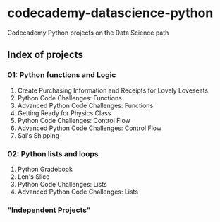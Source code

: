 # codecademy-datascience-python
 Codecademy Python projects on the Data Science path

## Index of projects

### 01: Python functions and Logic

1. Create Purchasing Information and Receipts for Lovely Loveseats
1. Python Code Challenges: Functions
1. Advanced Python Code Challenges: Functions
1. Getting Ready for Physics Class
1. Python Code Challenges: Control Flow
1. Advanced Python Code Challenges: Control Flow
1. Sal's Shipping

### 02: Python lists and loops
1. Python Gradebook
1. Len's Slice
1. Python Code Challenges: Lists
1. Advanced Python Code Challenges: Lists

### "Independent Projects"

